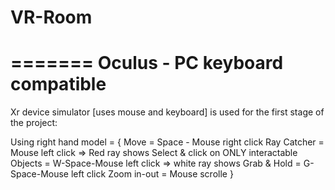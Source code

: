 # VR-Room
=======
Oculus - PC keyboard compatible
===
Xr device simulator [uses mouse and keyboard] is used for the first stage of the project:

Using right hand model = { 
    Move = Space - Mouse right click
    Ray Catcher = Mouse left click => Red ray shows
    Select & click on ONLY interactable Objects = W-Space-Mouse left click => white ray shows
    Grab & Hold = G-Space-Mouse left click
    Zoom in-out = Mouse scrolle 
             }
